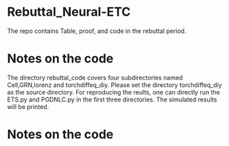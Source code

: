 # Rebuttal_Neural-ETC
The repo contains Table, proof, and code in the rebuttal period.

# Notes on the code
The directory rebuttal_code covers four subdirectories named Cell,GRN,lorenz and torchdiffeq_diy. Please set the directory torchdiffeq_diy as the source directory. For reproducing the reults, one can directly run the ETS.py and PGDNLC.py in the first three directories. The simulated results will be printed.

# Notes on the code
